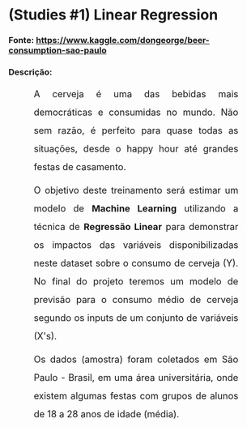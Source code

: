 # (Studies #1) Linear Regression

### Fonte: https://www.kaggle.com/dongeorge/beer-consumption-sao-paulo

### Descrição:
<p style='font-size: 18px; line-height: 2; margin: 10px 50px; text-align: justify;'>A cerveja é uma das bebidas mais democráticas e consumidas no mundo. Não sem razão, é perfeito para quase todas as situações, desde o happy hour até grandes festas de casamento.</p>

<p style='font-size: 18px; line-height: 2; margin: 10px 50px; text-align: justify;'>O objetivo deste treinamento será estimar um modelo de <b>Machine Learning</b> utilizando a técnica de <b>Regressão Linear</b> para demonstrar os impactos das variáveis disponibilizadas neste dataset sobre o consumo de cerveja (Y). No final do projeto teremos um modelo de previsão para o consumo médio de cerveja segundo os inputs de um conjunto de variáveis (X's).</p>

<p style='font-size: 18px; line-height: 2; margin: 10px 50px; text-align: justify;'>Os dados (amostra) foram coletados em São Paulo - Brasil, em uma área universitária, onde existem algumas festas com grupos de alunos de 18 a 28 anos de idade (média).</p>
